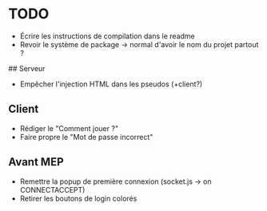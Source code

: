 # TODO

- Écrire les instructions de compilation dans le readme
- Revoir le système de package -> normal d'avoir le nom du projet partout ?

## Serveur
- Empêcher l'injection HTML dans les pseudos (+client?)

## Client
- Rédiger le "Comment jouer ?"
- Faire propre le "Mot de passe incorrect"

## Avant MEP
- Remettre la popup de première connexion (socket.js -> on CONNECTACCEPT)
- Retirer les boutons de login colorés

